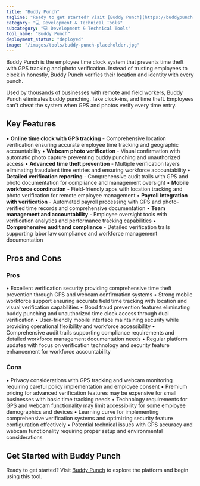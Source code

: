 ```yaml
---
title: "Buddy Punch"
tagline: "Ready to get started? Visit [Buddy Punch](https://buddypunch.com) to explore the platform and begin using this tool...."
category: "💻 Development & Technical Tools"
subcategory: "💻 Development & Technical Tools"
tool_name: "Buddy Punch"
deployment_status: "deployed"
image: "/images/tools/buddy-punch-placeholder.jpg"
---
```

Buddy Punch is the employee time clock system that prevents time theft with GPS tracking and photo verification. Instead of trusting employees to clock in honestly, Buddy Punch verifies their location and identity with every punch.

Used by thousands of businesses with remote and field workers, Buddy Punch eliminates buddy punching, fake clock-ins, and time theft. Employees can't cheat the system when GPS and photos verify every time entry.

## Key Features

• **Online time clock with GPS tracking** - Comprehensive location verification ensuring accurate employee time tracking and geographic accountability
• **Webcam photo verification** - Visual confirmation with automatic photo capture preventing buddy punching and unauthorized access
• **Advanced time theft prevention** - Multiple verification layers eliminating fraudulent time entries and ensuring workforce accountability
• **Detailed verification reporting** - Comprehensive audit trails with GPS and photo documentation for compliance and management oversight
• **Mobile workforce coordination** - Field-friendly apps with location tracking and photo verification for remote employee management
• **Payroll integration with verification** - Automated payroll processing with GPS and photo-verified time records and comprehensive documentation
• **Team management and accountability** - Employee oversight tools with verification analytics and performance tracking capabilities
• **Comprehensive audit and compliance** - Detailed verification trails supporting labor law compliance and workforce management documentation

## Pros and Cons

### Pros
• Excellent verification security providing comprehensive time theft prevention through GPS and webcam confirmation systems
• Strong mobile workforce support ensuring accurate field time tracking with location and visual verification capabilities
• Good fraud prevention features eliminating buddy punching and unauthorized time clock access through dual verification
• User-friendly mobile interface maintaining security while providing operational flexibility and workforce accessibility
• Comprehensive audit trails supporting compliance requirements and detailed workforce management documentation needs
• Regular platform updates with focus on verification technology and security feature enhancement for workforce accountability

### Cons
• Privacy considerations with GPS tracking and webcam monitoring requiring careful policy implementation and employee consent
• Premium pricing for advanced verification features may be expensive for small businesses with basic time tracking needs
• Technology requirements for GPS and webcam functionality may limit accessibility for some employee demographics and devices
• Learning curve for implementing comprehensive verification systems and optimizing security feature configuration effectively
• Potential technical issues with GPS accuracy and webcam functionality requiring proper setup and environmental considerations

## Get Started with Buddy Punch

Ready to get started? Visit [Buddy Punch](https://buddypunch.com) to explore the platform and begin using this tool.